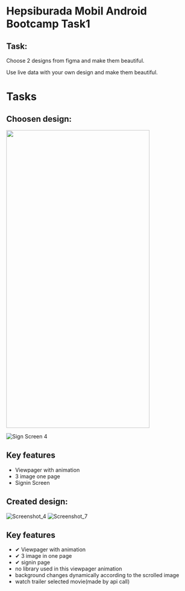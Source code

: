 # Hepsiburada Mobil Android Bootcamp Task1

## Task:

Choose 2 designs from figma and make them beautiful.

Use live data with your own design and make them beautiful.

# Tasks

## Choosen design:
  <img src="https://user-images.githubusercontent.com/58655582/137186142-4a28b10f-0c29-4905-a694-242cefb120c8.png" width="380" height="790">
 
 ![Sign Screen 4](https://user-images.githubusercontent.com/58655582/137187768-8d14dafe-cfc7-44fb-9227-8aeb935236b6.png)

 
 ## Key features
 
 * Viewpager with animation
 * 3 image one page
 * Signin Screen

## Created design:

![Screenshot_4](https://user-images.githubusercontent.com/58655582/137186640-e0fe7997-162b-48af-a4dc-b27bc85f4431.jpg)
![Screenshot_7](https://user-images.githubusercontent.com/58655582/137188044-2a7cd34e-5613-4346-9f44-6f0c29051c6c.jpg)

 ## Key features
 
 * ✔ Viewpager with animation
 * ✔ 3 image in one page
 * ✔ signin page
 * no library used in this viewpager animation
 * background changes dynamically according to the scrolled image
 * watch trailer selected movie(made by api call)
